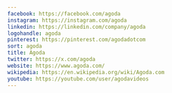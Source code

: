 ```yaml
---
facebook: https://facebook.com/agoda
instagram: https://instagram.com/agoda
linkedin: https://linkedin.com/company/agoda
logohandle: agoda
pinterest: https://pinterest.com/agodadotcom
sort: agoda
title: Agoda
twitter: https://x.com/agoda
website: https://www.agoda.com/
wikipedia: https://en.wikipedia.org/wiki/Agoda.com
youtube: https://youtube.com/user/agodavideos
---
```

